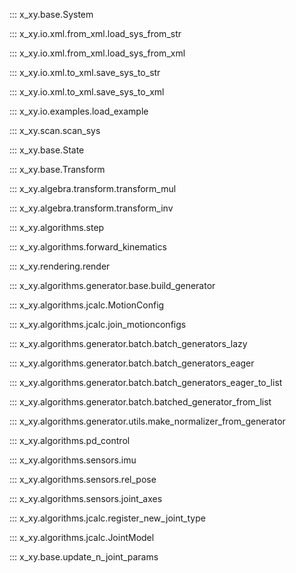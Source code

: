 ::: x_xy.base.System

::: x_xy.io.xml.from_xml.load_sys_from_str

::: x_xy.io.xml.from_xml.load_sys_from_xml

::: x_xy.io.xml.to_xml.save_sys_to_str

::: x_xy.io.xml.to_xml.save_sys_to_xml

::: x_xy.io.examples.load_example

::: x_xy.scan.scan_sys

::: x_xy.base.State

::: x_xy.base.Transform

::: x_xy.algebra.transform.transform_mul

::: x_xy.algebra.transform.transform_inv

::: x_xy.algorithms.step

::: x_xy.algorithms.forward_kinematics

::: x_xy.rendering.render

::: x_xy.algorithms.generator.base.build_generator

::: x_xy.algorithms.jcalc.MotionConfig

::: x_xy.algorithms.jcalc.join_motionconfigs

::: x_xy.algorithms.generator.batch.batch_generators_lazy

::: x_xy.algorithms.generator.batch.batch_generators_eager

::: x_xy.algorithms.generator.batch.batch_generators_eager_to_list

::: x_xy.algorithms.generator.batch.batched_generator_from_list

::: x_xy.algorithms.generator.utils.make_normalizer_from_generator

::: x_xy.algorithms.pd_control

::: x_xy.algorithms.sensors.imu

::: x_xy.algorithms.sensors.rel_pose

::: x_xy.algorithms.sensors.joint_axes

::: x_xy.algorithms.jcalc.register_new_joint_type

::: x_xy.algorithms.jcalc.JointModel

::: x_xy.base.update_n_joint_params